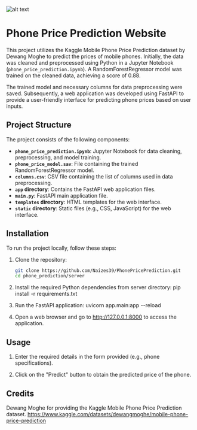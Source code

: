 ![alt text](image.png)

# Phone Price Prediction Website

This project utilizes the Kaggle Mobile Phone Price Prediction dataset by Dewang Moghe to predict the prices of mobile phones. Initially, the data was cleaned and preprocessed using Python in a Jupyter Notebook (`phone_price_prediction.ipynb`). A RandomForestRegressor model was trained on the cleaned data, achieving a score of 0.88.

The trained model and necessary columns for data preprocessing were saved. Subsequently, a web application was developed using FastAPI to provide a user-friendly interface for predicting phone prices based on user inputs.

## Project Structure

The project consists of the following components:

- **`phone_price_prediction.ipynb`**: Jupyter Notebook for data cleaning, preprocessing, and model training.
- **`phone_price_model.sav`**: File containing the trained RandomForestRegressor model.
- **`columns.csv`**: CSV file containing the list of columns used in data preprocessing.
- **`app` directory**: Contains the FastAPI web application files.
- **`main.py`**: FastAPI main application file.
- **`templates` directory**: HTML templates for the web interface.
- **`static` directory**: Static files (e.g., CSS, JavaScript) for the web interface.

## Installation

To run the project locally, follow these steps:

1. Clone the repository:
   ```bash
   git clone https://github.com/Naizes39/PhonePricePrediction.git
   cd phone_prediction/server

2. Install the required Python dependencies from server directory:
    pip install -r requirements.txt

3. Run the FastAPI application:
    uvicorn app.main:app --reload

4. Open a web browser and go to http://127.0.0.1:8000 to access the application.

## Usage

1. Enter the required details in the form provided (e.g., phone specifications).

2. Click on the "Predict" button to obtain the predicted price of the phone.

## Credits

Dewang Moghe for providing the Kaggle Mobile Phone Price Prediction dataset.
https://www.kaggle.com/datasets/dewangmoghe/mobile-phone-price-prediction
